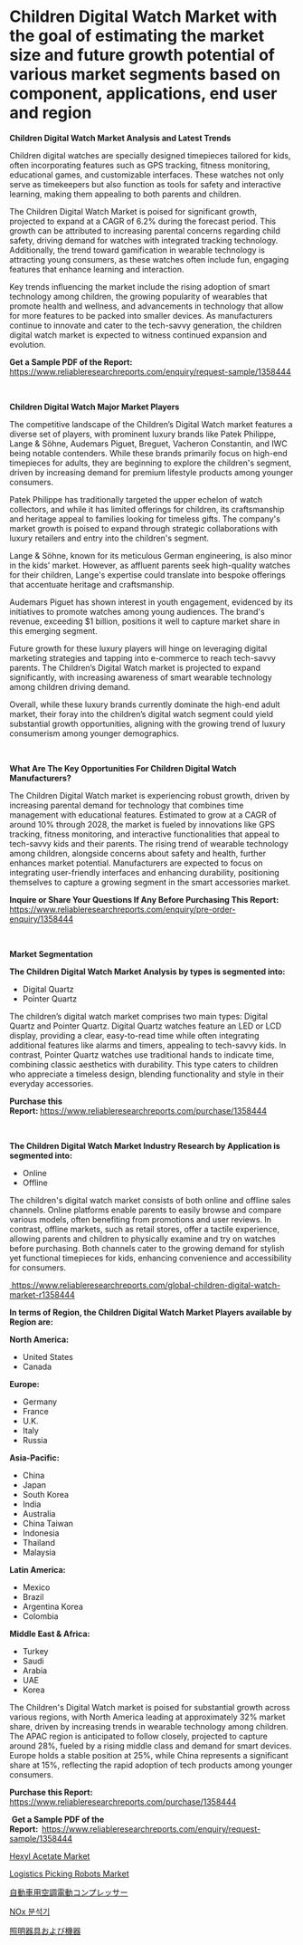 <p><h1>Children Digital Watch Market with the goal of estimating the market size and future growth potential of various market segments based on component, applications, end user and region</h1></p><p><strong>Children Digital Watch Market Analysis and Latest Trends</strong></p>
<p><p>Children digital watches are specially designed timepieces tailored for kids, often incorporating features such as GPS tracking, fitness monitoring, educational games, and customizable interfaces. These watches not only serve as timekeepers but also function as tools for safety and interactive learning, making them appealing to both parents and children.</p><p>The Children Digital Watch Market is poised for significant growth, projected to expand at a CAGR of 6.2% during the forecast period. This growth can be attributed to increasing parental concerns regarding child safety, driving demand for watches with integrated tracking technology. Additionally, the trend toward gamification in wearable technology is attracting young consumers, as these watches often include fun, engaging features that enhance learning and interaction.</p><p>Key trends influencing the market include the rising adoption of smart technology among children, the growing popularity of wearables that promote health and wellness, and advancements in technology that allow for more features to be packed into smaller devices. As manufacturers continue to innovate and cater to the tech-savvy generation, the children digital watch market is expected to witness continued expansion and evolution.</p></p>
<p><strong>Get a Sample PDF of the Report:&nbsp;</strong> <a href="https://www.reliableresearchreports.com/enquiry/request-sample/1358444">https://www.reliableresearchreports.com/enquiry/request-sample/1358444</a></p>
<p>&nbsp;</p>
<p><strong>Children Digital Watch Major Market Players</strong></p>
<p><p>The competitive landscape of the Children’s Digital Watch market features a diverse set of players, with prominent luxury brands like Patek Philippe, Lange & Söhne, Audemars Piguet, Breguet, Vacheron Constantin, and IWC being notable contenders. While these brands primarily focus on high-end timepieces for adults, they are beginning to explore the children's segment, driven by increasing demand for premium lifestyle products among younger consumers.</p><p>Patek Philippe has traditionally targeted the upper echelon of watch collectors, and while it has limited offerings for children, its craftsmanship and heritage appeal to families looking for timeless gifts. The company's market growth is poised to expand through strategic collaborations with luxury retailers and entry into the children's segment.</p><p>Lange & Söhne, known for its meticulous German engineering, is also minor in the kids' market. However, as affluent parents seek high-quality watches for their children, Lange's expertise could translate into bespoke offerings that accentuate heritage and craftsmanship. </p><p>Audemars Piguet has shown interest in youth engagement, evidenced by its initiatives to promote watches among young audiences. The brand's revenue, exceeding $1 billion, positions it well to capture market share in this emerging segment.</p><p>Future growth for these luxury players will hinge on leveraging digital marketing strategies and tapping into e-commerce to reach tech-savvy parents. The Children’s Digital Watch market is projected to expand significantly, with increasing awareness of smart wearable technology among children driving demand.</p><p>Overall, while these luxury brands currently dominate the high-end adult market, their foray into the children’s digital watch segment could yield substantial growth opportunities, aligning with the growing trend of luxury consumerism among younger demographics.</p></p>
<p>&nbsp;</p>
<p><strong>What Are The Key Opportunities For Children Digital Watch Manufacturers?</strong></p>
<p><p>The Children Digital Watch market is experiencing robust growth, driven by increasing parental demand for technology that combines time management with educational features. Estimated to grow at a CAGR of around 10% through 2028, the market is fueled by innovations like GPS tracking, fitness monitoring, and interactive functionalities that appeal to tech-savvy kids and their parents. The rising trend of wearable technology among children, alongside concerns about safety and health, further enhances market potential. Manufacturers are expected to focus on integrating user-friendly interfaces and enhancing durability, positioning themselves to capture a growing segment in the smart accessories market.</p></p>
<p><strong>Inquire or Share Your Questions If Any Before Purchasing This Report:</strong> <a href="https://www.reliableresearchreports.com/enquiry/pre-order-enquiry/1358444">https://www.reliableresearchreports.com/enquiry/pre-order-enquiry/1358444</a></p>
<p>&nbsp;</p>
<p><strong>Market Segmentation</strong></p>
<p><strong>The Children Digital Watch Market Analysis by types is segmented into:</strong></p>
<p><ul><li>Digital Quartz</li><li>Pointer Quartz</li></ul></p>
<p><p>The children’s digital watch market comprises two main types: Digital Quartz and Pointer Quartz. Digital Quartz watches feature an LED or LCD display, providing a clear, easy-to-read time while often integrating additional features like alarms and timers, appealing to tech-savvy kids. In contrast, Pointer Quartz watches use traditional hands to indicate time, combining classic aesthetics with durability. This type caters to children who appreciate a timeless design, blending functionality and style in their everyday accessories.</p></p>
<p><strong>Purchase this Report:&nbsp;</strong><a href="https://www.reliableresearchreports.com/purchase/1358444">https://www.reliableresearchreports.com/purchase/1358444</a></p>
<p>&nbsp;</p>
<p><strong>The Children Digital Watch Market Industry Research by Application is segmented into:</strong></p>
<p><ul><li>Online</li><li>Offline</li></ul></p>
<p><p>The children's digital watch market consists of both online and offline sales channels. Online platforms enable parents to easily browse and compare various models, often benefiting from promotions and user reviews. In contrast, offline markets, such as retail stores, offer a tactile experience, allowing parents and children to physically examine and try on watches before purchasing. Both channels cater to the growing demand for stylish yet functional timepieces for kids, enhancing convenience and accessibility for consumers.</p></p>
<p><a href="https://www.reliableresearchreports.com/global-children-digital-watch-market-r1358444">&nbsp;https://www.reliableresearchreports.com/global-children-digital-watch-market-r1358444</a></p>
<p><strong>In terms of Region, the Children Digital Watch Market Players available by Region are:</strong></p>
<p>
    <p> <strong> North America: </strong>
        <ul>
            <li>United States</li>
            <li>Canada</li>
        </ul>
        </p> 
    <p> <strong> Europe: </strong>
        <ul>
            <li>Germany</li>
            <li>France</li>
            <li>U.K.</li>
            <li>Italy</li>
            <li>Russia</li>
        </ul>
        </p> 
    <p> <strong> Asia-Pacific: </strong>
        <ul>
            <li>China</li>
            <li>Japan</li>
            <li>South Korea</li>
            <li>India</li>
            <li>Australia</li>
            <li>China Taiwan</li>
            <li>Indonesia</li>
            <li>Thailand</li>
            <li>Malaysia</li>
        </ul>
        </p> 
    <p> <strong> Latin America: </strong>
        <ul>
            <li>Mexico</li>
            <li>Brazil</li>
            <li>Argentina Korea</li>
            <li>Colombia</li>
        </ul>
        </p> 
    <p> <strong> Middle East & Africa: </strong>
        <ul>
            <li>Turkey</li>
            <li>Saudi</li>
            <li>Arabia</li>
            <li>UAE</li>
            <li>Korea</li>
        </ul>
    </p>
    </p>
<p><p>The Children's Digital Watch market is poised for substantial growth across various regions, with North America leading at approximately 32% market share, driven by increasing trends in wearable technology among children. The APAC region is anticipated to follow closely, projected to capture around 28%, fueled by a rising middle class and demand for smart devices. Europe holds a stable position at 25%, while China represents a significant share at 15%, reflecting the rapid adoption of tech products among younger consumers.</p></p>
<p><strong>Purchase this Report: </strong><a href="https://www.reliableresearchreports.com/purchase/1358444">https://www.reliableresearchreports.com/purchase/1358444</a></p>
<p>&nbsp;<strong>Get a Sample PDF of the Report:&nbsp;&nbsp;</strong><a href="https://www.reliableresearchreports.com/enquiry/request-sample/1358444">https://www.reliableresearchreports.com/enquiry/request-sample/1358444</a></p>
<p><strong></strong></p>
<p><p><a href="https://issuu.com/reportprime-2/docs/hexyl-acetate-market-size-2030.pptx_e0b526df32b24a">Hexyl Acetate Market</a></p><p><a href="https://github.com/JakirUddin651/Market-Research-Report-List-1/blob/main/logistics-picking-robots-market.md">Logistics Picking Robots Market</a></p><p><a href="https://medium.com/@nickolej2mc/%E3%82%B0%E3%83%AD%E3%83%BC%E3%83%90%E3%83%AB%E5%B8%82%E5%A0%B4%E3%81%AE%E5%8B%95%E5%90%91-2024%E5%B9%B4%E3%81%8B%E3%82%892031%E5%B9%B4%E3%81%BE%E3%81%A7%E3%81%AE%E8%87%AA%E5%8B%95%E8%BB%8A%E7%94%A8%E3%82%A8%E3%82%A2%E3%82%B3%E3%83%B3%E9%9B%BB%E6%B0%97%E3%82%B3%E3%83%B3%E3%83%97%E3%83%AC%E3%83%83%E3%82%B5%E3%83%BC%E5%B8%82%E5%A0%B4%E3%81%AE%E3%83%88%E3%83%AC%E3%83%B3%E3%83%89%E3%81%A8%E6%88%90%E9%95%B7%E5%88%86%E6%9E%90%E3%81%AE%E4%BA%88%E6%B8%AC-d07f46fde348">自動車用空調電動コンプレッサー</a></p><p><a href="https://medium.com/@walid_yasin/%EC%84%B8%EA%B3%84-nox-analyzers-market-%EC%9D%80-2024%EC%97%90%EC%84%9C-2031%EB%A1%9C-%EC%97%B0%ED%8F%89%EA%B7%A0-%EC%A6%9D%EA%B0%80%EC%9C%A8%EC%9D%84-%EB%B3%B4%EC%9D%BC-%EA%B2%83%EC%9C%BC%EB%A1%9C-%EC%98%88%EC%83%81%EB%90%A9%EB%8B%88%EB%8B%A4-f6ed633aa360">NOx 분석기</a></p><p><a href="https://medium.com/@nickolej2mc/lighting-fixtures-and-equipment-market-%E3%81%AE%E3%82%B0%E3%83%AD%E3%83%BC%E3%83%90%E3%83%AB%E5%B8%82%E5%A0%B4%E6%A6%82%E8%A6%81%E3%81%AF-%E4%B8%96%E7%95%8C%E3%81%8A%E3%82%88%E3%81%B3%E4%B8%BB%E8%A6%81%E5%B8%82%E5%A0%B4%E3%81%AB%E3%81%8A%E3%81%91%E3%82%8B%E6%A5%AD%E7%95%8C%E3%81%AB%E5%BD%B1%E9%9F%BF%E3%82%92%E4%B8%8E%E3%81%88%E3%82%8B%E4%B8%BB%E8%A6%81%E3%81%AA%E3%83%88%E3%83%AC%E3%83%B3%E3%83%89%E3%81%AB%E3%81%A4%E3%81%84%E3%81%A6-%E7%8B%AC%E8%87%AA%E3%81%AE%E8%A6%96%E7%82%B9%E3%82%92%E6%8F%90%E4%BE%9B%E3%81%97%E3%81%BE%E3%81%99-f7de9fa7b606">照明器具および機器</a></p></p>